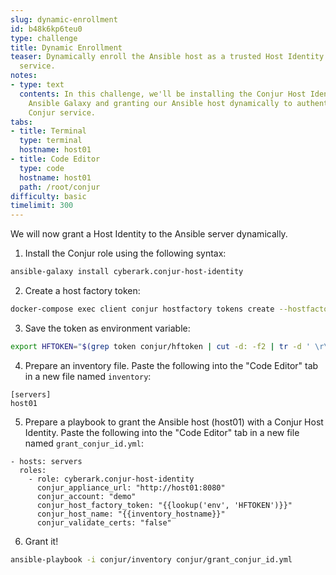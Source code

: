 ```yaml
---
slug: dynamic-enrollment
id: b48k6kp6teu0
type: challenge
title: Dynamic Enrollment
teaser: Dynamically enroll the Ansible host as a trusted Host Identity of the Conjur
  service.
notes:
- type: text
  contents: In this challenge, we'll be installing the Conjur Host Identity role from
    Ansible Galaxy and granting our Ansible host dynamically to authenticate to the
    Conjur service.
tabs:
- title: Terminal
  type: terminal
  hostname: host01
- title: Code Editor
  type: code
  hostname: host01
  path: /root/conjur
difficulty: basic
timelimit: 300
---
```

We will now grant a Host Identity to the Ansible server dynamically.

1. Install the Conjur role using the following syntax:

```bash
ansible-galaxy install cyberark.conjur-host-identity
```

2. Create a host factory token:

```bash
docker-compose exec client conjur hostfactory tokens create --hostfactory-id ansible | tee conjur/hftoken
```

3. Save the token as environment variable:

```bash
export HFTOKEN="$(grep token conjur/hftoken | cut -d: -f2 | tr -d ' \r\n' | tr -d ','  | tr -d '\"' )"
```

4. Prepare an inventory file. Paste the following into the "Code Editor" tab in a new file named `inventory`:

```text
[servers]
host01
```

5. Prepare a playbook to grant the Ansible host (host01) with a Conjur Host Identity. Paste the following into the "Code Editor" tab in a new file named `grant_conjur_id.yml`:

```text
- hosts: servers
  roles:
    - role: cyberark.conjur-host-identity
      conjur_appliance_url: "http://host01:8080"
      conjur_account: "demo"
      conjur_host_factory_token: "{{lookup('env', 'HFTOKEN')}}"
      conjur_host_name: "{{inventory_hostname}}"
      conjur_validate_certs: "false"
```

6. Grant it!

```bash
ansible-playbook -i conjur/inventory conjur/grant_conjur_id.yml
```
